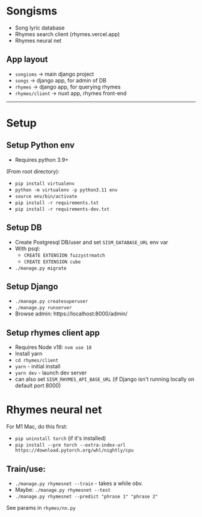 # Songisms

* Song lyric database
* Rhymes search client (rhymes.vercel.app)
* Rhymes neural net

## App layout
* `songisms` -> main django project
* `songs` -> django app, for admin of DB
* `rhymes` -> django app, for querying rhymes
* `rhymes/client` -> nuxt app, rhymes front-end

-------
# Setup

## Setup Python env
* Requires python 3.9+

(From root directory):
* `pip install virtualenv`
* `python -m virtualenv -p python3.11 env`
* `source env/bin/activate`
* `pip install -r requirements.txt`
* `pip install -r requirements-dev.txt`

## Setup DB
* Create Postgresql DB/user and set `SISM_DATABASE_URL` env var
* With psql:
  * `CREATE EXTENSION fuzzystrmatch`
  * `CREATE EXTENSION cube`
* `./manage.py migrate`

## Setup Django
* `./manage.py createsuperuser`
* `./manage.py runserver`
* Browse admin: https://localhost:8000/admin/

## Setup rhymes client app
* Requires Node v18: `nvm use 18`
* Install yarn
* `cd rhymes/client`
* `yarn` - initial install
* `yarn dev` - launch dev server
* can also set `SISM_RHYMES_API_BASE_URL` (if Django isn't running locally on default port 8000)

# Rhymes neural net

For M1 Mac, do this first:
* `pip uninstall torch` (if it's installed)
* `pip install --pre torch --extra-index-url https://download.pytorch.org/whl/nightly/cpu`

## Train/use:
* `./manage.py rhymesnet --train` - takes a while obv.
* Maybe: `./manage.py rhymesnet --test`
* `./manage.py rhymesnet --predict "phrase 1" "phrase 2"`

See params in `rhymes/nn.py`
